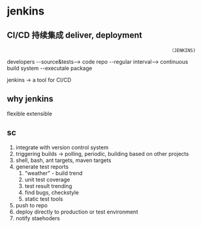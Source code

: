 # jenkins

## CI/CD 持续集成 deliver, deployment

                                                                （JENKINS)
developers --source&tests-->  code repo --regular interval--> continuous build system --executale package

jenkins -> a tool for CI/CD

## why jenkins

flexible
extensible

## sc

1. integrate with version control system
2. triggering builds -> polling, periodic, building based on other projects
3. shell, bash, ant targets, maven targets
4. generate test reports
   1. "weather" - build trend
   2. unit test coverage
   3. test result trending
   4. find bugs, checkstyle
   5. static test tools
5. push to repo
6. deploy directly to production or test environment
7. notify staehoders
